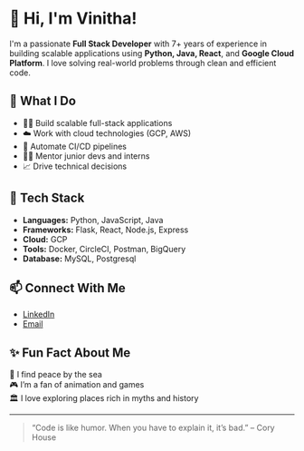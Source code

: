 # 👋 Hi, I'm Vinitha!

I'm a passionate **Full Stack Developer** with 7+ years of experience in building scalable applications using **Python, Java, React**, and **Google Cloud Platform**. I love solving real-world problems through clean and efficient code.

## 💼 What I Do

- 👨‍💻 Build scalable full-stack applications
- ☁️ Work with cloud technologies (GCP, AWS)
- 🔁 Automate CI/CD pipelines
- 👩‍🏫 Mentor junior devs and interns
- 📈 Drive technical decisions

## 🧰 Tech Stack

- **Languages:** Python, JavaScript, Java
- **Frameworks:** Flask, React, Node.js, Express
- **Cloud:** GCP
- **Tools:** Docker, CircleCI, Postman, BigQuery
- **Database:** MySQL, Postgresql


## 📫 Connect With Me

- [LinkedIn](https://www.linkedin.com/in/pukazhvinitha/)
- [Email](mailto:pukazhvinitha@gmail.com)

## ✨ Fun Fact About Me

🌊 I find peace by the sea  
🎮 I’m a fan of animation and games  
🏛️ I love exploring places rich in myths and history 

---

> “Code is like humor. When you have to explain it, it’s bad.” – Cory House
